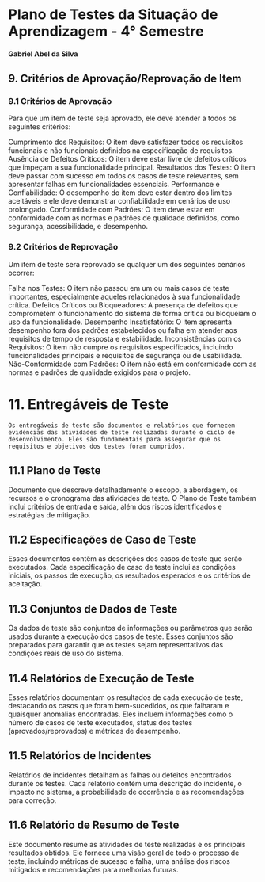 # Plano de Testes da Situação de Aprendizagem - 4° Semestre
#### Gabriel Abel da Silva

## 9. Critérios de Aprovação/Reprovação de Item
### 9.1 Critérios de Aprovação
Para que um item de teste seja aprovado, ele deve atender a todos os seguintes critérios:

Cumprimento dos Requisitos: O item deve satisfazer todos os requisitos funcionais e não funcionais definidos na especificação de requisitos.
Ausência de Defeitos Críticos: O item deve estar livre de defeitos críticos que impeçam a sua funcionalidade principal.
Resultados dos Testes: O item deve passar com sucesso em todos os casos de teste relevantes, sem apresentar falhas em funcionalidades essenciais.
Performance e Confiabilidade: O desempenho do item deve estar dentro dos limites aceitáveis e ele deve demonstrar confiabilidade em cenários de uso prolongado.
Conformidade com Padrões: O item deve estar em conformidade com as normas e padrões de qualidade definidos, como segurança, acessibilidade, e desempenho.

### 9.2 Critérios de Reprovação
Um item de teste será reprovado se qualquer um dos seguintes cenários ocorrer:

Falha nos Testes: O item não passou em um ou mais casos de teste importantes, especialmente aqueles relacionados à sua funcionalidade crítica.
Defeitos Críticos ou Bloqueadores: A presença de defeitos que comprometem o funcionamento do sistema de forma crítica ou bloqueiam o uso da funcionalidade.
Desempenho Insatisfatório: O item apresenta desempenho fora dos padrões estabelecidos ou falha em atender aos requisitos de tempo de resposta e estabilidade.
Inconsistências com os Requisitos: O item não cumpre os requisitos especificados, incluindo funcionalidades principais e requisitos de segurança ou de usabilidade.
Não-Conformidade com Padrões: O item não está em conformidade com as normas e padrões de qualidade exigidos para o projeto.

# 11. Entregáveis de Teste
    Os entregáveis de teste são documentos e relatórios que fornecem evidências das atividades de teste realizadas durante o ciclo de desenvolvimento. Eles são fundamentais para assegurar que os requisitos e objetivos dos testes foram cumpridos.

## 11.1 Plano de Teste
Documento que descreve detalhadamente o escopo, a abordagem, os recursos e o cronograma das atividades de teste. O Plano de Teste também inclui critérios de entrada e saída, além dos riscos identificados e estratégias de mitigação.

## 11.2 Especificações de Caso de Teste
Esses documentos contêm as descrições dos casos de teste que serão executados. Cada especificação de caso de teste inclui as condições iniciais, os passos de execução, os resultados esperados e os critérios de aceitação.

## 11.3 Conjuntos de Dados de Teste
Os dados de teste são conjuntos de informações ou parâmetros que serão usados durante a execução dos casos de teste. Esses conjuntos são preparados para garantir que os testes sejam representativos das condições reais de uso do sistema.

## 11.4 Relatórios de Execução de Teste
Esses relatórios documentam os resultados de cada execução de teste, destacando os casos que foram bem-sucedidos, os que falharam e quaisquer anomalias encontradas. Eles incluem informações como o número de casos de teste executados, status dos testes (aprovados/reprovados) e métricas de desempenho.

## 11.5 Relatórios de Incidentes
Relatórios de incidentes detalham as falhas ou defeitos encontrados durante os testes. Cada relatório contém uma descrição do incidente, o impacto no sistema, a probabilidade de ocorrência e as recomendações para correção.

## 11.6 Relatório de Resumo de Teste
Este documento resume as atividades de teste realizadas e os principais resultados obtidos. Ele fornece uma visão geral de todo o processo de teste, incluindo métricas de sucesso e falha, uma análise dos riscos mitigados e recomendações para melhorias futuras.
